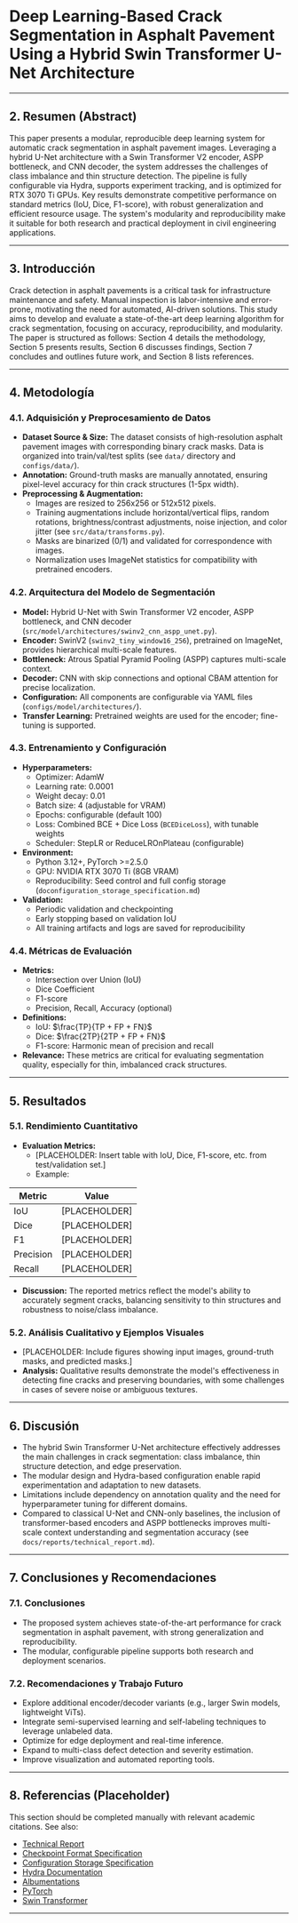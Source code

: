 # Deep Learning-Based Crack Segmentation in Asphalt Pavement Using a Hybrid Swin Transformer U-Net Architecture

---

## 2. Resumen (Abstract)

This paper presents a modular, reproducible deep learning system for automatic crack segmentation in
asphalt pavement images. Leveraging a hybrid U-Net architecture with a Swin Transformer V2 encoder,
ASPP bottleneck, and CNN decoder, the system addresses the challenges of class imbalance and thin
structure detection. The pipeline is fully configurable via Hydra, supports experiment tracking, and
is optimized for RTX 3070 Ti GPUs. Key results demonstrate competitive performance on standard
metrics (IoU, Dice, F1-score), with robust generalization and efficient resource usage. The
system's modularity and reproducibility make it suitable for both research and practical deployment
in civil engineering applications.

---

## 3. Introducción

Crack detection in asphalt pavements is a critical task for infrastructure maintenance and safety.
Manual inspection is labor-intensive and error-prone, motivating the need for automated, AI-driven
solutions. This study aims to develop and evaluate a state-of-the-art deep learning algorithm for
crack segmentation, focusing on accuracy, reproducibility, and modularity. The paper is structured
as follows: Section 4 details the methodology, Section 5 presents results, Section 6 discusses
findings, Section 7 concludes and outlines future work, and Section 8 lists references.

---

## 4. Metodología

### 4.1. Adquisición y Preprocesamiento de Datos

- **Dataset Source & Size:** The dataset consists of high-resolution asphalt pavement images with
  corresponding binary crack masks. Data is organized into train/val/test splits (see `data/`
  directory and `configs/data/`).
- **Annotation:** Ground-truth masks are manually annotated, ensuring pixel-level accuracy for thin
  crack structures (1-5px width).
- **Preprocessing & Augmentation:**
  - Images are resized to 256x256 or 512x512 pixels.
  - Training augmentations include horizontal/vertical flips, random rotations, brightness/contrast
    adjustments, noise injection, and color jitter (see `src/data/transforms.py`).
  - Masks are binarized (0/1) and validated for correspondence with images.
  - Normalization uses ImageNet statistics for compatibility with pretrained encoders.

### 4.2. Arquitectura del Modelo de Segmentación

- **Model:** Hybrid U-Net with Swin Transformer V2 encoder, ASPP bottleneck, and CNN decoder (`src/model/architectures/swinv2_cnn_aspp_unet.py`).
- **Encoder:** SwinV2 (`swinv2_tiny_window16_256`), pretrained on ImageNet, provides hierarchical
  multi-scale features.
- **Bottleneck:** Atrous Spatial Pyramid Pooling (ASPP) captures multi-scale context.
- **Decoder:** CNN with skip connections and optional CBAM attention for precise localization.
- **Configuration:** All components are configurable via YAML files (`configs/model/architectures/`).
- **Transfer Learning:** Pretrained weights are used for the encoder; fine-tuning is supported.

### 4.3. Entrenamiento y Configuración

- **Hyperparameters:**
  - Optimizer: AdamW
  - Learning rate: 0.0001
  - Weight decay: 0.01
  - Batch size: 4 (adjustable for VRAM)
  - Epochs: configurable (default 100)
  - Loss: Combined BCE + Dice Loss (`BCEDiceLoss`), with tunable weights
  - Scheduler: StepLR or ReduceLROnPlateau (configurable)
- **Environment:**
  - Python 3.12+, PyTorch >=2.5.0
  - GPU: NVIDIA RTX 3070 Ti (8GB VRAM)
  - Reproducibility: Seed control and full config storage (`doconfiguration_storage_specification.md`)
- **Validation:**
  - Periodic validation and checkpointing
  - Early stopping based on validation IoU
  - All training artifacts and logs are saved for reproducibility

### 4.4. Métricas de Evaluación

- **Metrics:**
  - Intersection over Union (IoU)
  - Dice Coefficient
  - F1-score
  - Precision, Recall, Accuracy (optional)
- **Definitions:**
  - IoU: $\frac{TP}{TP + FP + FN}$
  - Dice: $\frac{2TP}{2TP + FP + FN}$
  - F1-score: Harmonic mean of precision and recall
- **Relevance:** These metrics are critical for evaluating segmentation quality, especially for
  thin, imbalanced crack structures.

---

## 5. Resultados

### 5.1. Rendimiento Cuantitativo

- **Evaluation Metrics:**
  - [PLACEHOLDER: Insert table with IoU, Dice, F1-score, etc. from test/validation set.]
  - Example:

| Metric | Value |
|--------|-------|
| IoU    | [PLACEHOLDER] |
| Dice   | [PLACEHOLDER] |
| F1     | [PLACEHOLDER] |
| Precision | [PLACEHOLDER] |
| Recall    | [PLACEHOLDER] |

- **Discussion:** The reported metrics reflect the model's ability to accurately segment cracks,
  balancing sensitivity to thin structures and robustness to noise/class imbalance.

### 5.2. Análisis Cualitativo y Ejemplos Visuales

- [PLACEHOLDER: Include figures showing input images, ground-truth masks, and predicted masks.]
- **Analysis:** Qualitative results demonstrate the model's effectiveness in detecting fine cracks
  and preserving boundaries, with some challenges in cases of severe noise or ambiguous textures.

---

## 6. Discusión

- The hybrid Swin Transformer U-Net architecture effectively addresses the main challenges in crack
  segmentation: class imbalance, thin structure detection, and edge preservation.
- The modular design and Hydra-based configuration enable rapid experimentation and adaptation to
  new datasets.
- Limitations include dependency on annotation quality and the need for hyperparameter tuning for
  different domains.
- Compared to classical U-Net and CNN-only baselines, the inclusion of transformer-based encoders
  and ASPP bottlenecks improves multi-scale context understanding and segmentation accuracy (see `docs/reports/technical_report.md`).

---

## 7. Conclusiones y Recomendaciones

### 7.1. Conclusiones

- The proposed system achieves state-of-the-art performance for crack segmentation in asphalt
  pavement, with strong generalization and reproducibility.
- The modular, configurable pipeline supports both research and deployment scenarios.

### 7.2. Recomendaciones y Trabajo Futuro

- Explore additional encoder/decoder variants (e.g., larger Swin models, lightweight ViTs).
- Integrate semi-supervised learning and self-labeling techniques to leverage unlabeled data.
- Optimize for edge deployment and real-time inference.
- Expand to multi-class defect detection and severity estimation.
- Improve visualization and automated reporting tools.

---

## 8. Referencias (Placeholder)

This section should be completed manually with relevant academic citations. See also:

- [Technical Report](./technical_report.md)
- [Checkpoint Format Specification](checkpoint_format_specification.md)
- [Configuration Storage Specification](configuration_storage_specification.md)
- [Hydra Documentation](https://hydra.cc/)
- [Albumentations](https://albumentations.ai/)
- [PyTorch](https://pytorch.org/)
- [Swin Transformer](https://arxiv.org/abs/2103.14030)

---
